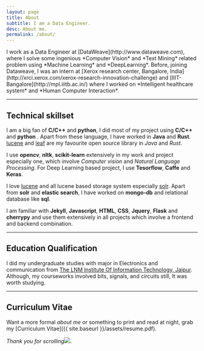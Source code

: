 ```yaml
---
layout: page
title: About
subtitle: I am a Data Engineer.
desc: About me.
permalink: /about/
---
```


<div class="pretty-links">

<div class="lead lead-about"> I work as a Data Engineer at [DataWeave](http://www.dataweave.com), where I solve some ingenious *Computer Vision* and *Text Mining* related  problem using *Machine Learning* and *DeepLearning*. Before, joining Dataweave, I was an intern at [Xerox research center, Bangalore, India](http://xrci.xerox.com/xerox-research-innovation-challenge) and [IIIT-Bangalore](http://mpl.iiitb.ac.in/) where I worked on *Intelligent healthcare system* and *Human Computer Interaction*. 
</div>

---

## Technical skillset
I am a big fan of **C/C++** and **python**, I did most of my project using **C/C++** and **python** . Apart from these language, I have worked in **Java** and **Rust**. [lucene](http://lucene.apache.org/core/) and [leaf](http://autumnai.com/leaf/book/) are my favourite open source library in *Java* and *Rust*.

I use **opencv**, **nltk**, **scikit-learn** extensively in my work and project especially one, which involve *Computer vision* and *Natural Language Processing*. For Deep Learning based project, I use **Tesorflow**, **Caffe** and **Keras**.  

I love [lucene](http://lucene.apache.org/core/) and all lucene based storage system especially [solr](http://lucene.apache.org/solr/). Apart from **solr** and **elastic search**, I have worked on **mongo-db** and relational database like **sql**.
 
I am familiar with **Jekyll**, **Javascript**, **HTML**, **CSS**, **Jquery**, **Flask** and **cherrypy** and use them extensively in all projects which involve a frontend and backend combination.  

---

## Education Qualification
I did my undergraduate studies with major in Electronics and communication from  [The LNM Institute Of Information Technology, Jaipur](). Although, my courseworks  involved bits, signals, and circuits still, It was worth studying.  

---

## Curriculum Vitae
Want a more formal *about me* or something to print and read at night, grab my [Curriculum Vitae]({{ site.baseurl }}/assets/resume.pdf).

*Thank you for scrolling*<img src="{{ site.baseurl }}/assets/img/wink.png" class="emoji left">.

</div>

